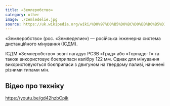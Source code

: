 ```yaml
---
title: «Землеробство»
category: other
image: ./zemledelie.jpg
source: https://uk.wikipedia.org/wiki/%D0%97%D0%B5%D0%BC%D0%BB%D0%B5%D1%80%D0%BE%D0%B1%D1%81%D1%82%D0%B2%D0%BE_(%D1%81%D0%B8%D1%81%D1%82%D0%B5%D0%BC%D0%B0_%D0%BC%D1%96%D0%BD%D1%83%D0%B2%D0%B0%D0%BD%D0%BD%D1%8F)
---
```


«Землеробство» (рос. «Земледелие») — російська інженерна система дистанційного мінування (ІСДМ).

ІСДМ «Землеробство» зовні нагадує РСЗВ «Град» або «Торнадо-Г» та також використовує боєприпаси калібру 122 мм. Однак для мінування використовуються боєприпаси з двигуном на твердому паливі, начинені різними типами мін.

## Відео про техніку

https://youtu.be/gd42hzbCpik